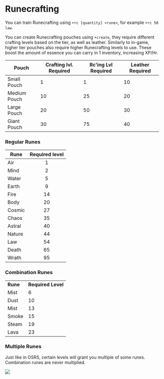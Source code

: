 # Runecrafting

You can train Runecrafting using `+rc [quantity] <rune>`, for example `+rc 50 law`.

You can create Runecrafting pouches using `+create`, they require different crafting levels based on the tier, as well as leather. Similarly to in-game, higher tier pouches also require higher Runecrafting levels to use. These boost the amount of essence you can carry in 1 inventory, increasing XP/Hr.

| **Pouch**    | **Crafting lvl. Required** | **Rc'ing Lvl Required** | **Leather Required** |
| ------------ | -------------------------- | ----------------------- | -------------------- |
| Small Pouch  | 1                          | 1                       | 10                   |
| Medium Pouch | 10                         | 25                      | 20                   |
| Large Pouch  | 20                         | 50                      | 30                   |
| Giant Pouch  | 30                         | 75                      | 40                   |

### Regular Runes

| **Rune** | **Required level** |
| -------- | :----------------: |
| Air      |          1         |
| Mind     |          2         |
| Water    |          5         |
| Earth    |          9         |
| Fire     |         14         |
| Body     |         20         |
| Cosmic   |         27         |
| Chaos    |         35         |
| Astral   |         40         |
| Nature   |         44         |
| Law      |         54         |
| Death    |         65         |
| Wrath    |         95         |

### Combination Runes

|          |                    |
| -------- | ------------------ |
| **Rune** | **Required Level** |
| Mist     | 6                  |
| Dust     | 10                 |
| Mist     | 13                 |
| Smoke    | 15                 |
| Steam    | 19                 |
| Lava     | 23                 |

### Multiple Runes

Just like in OSRS, certain levels will grant you multiple of some runes. Combination runes are never multiplied.

![](../../.gitbook/assets/rc\_multiple\_runes.png)

